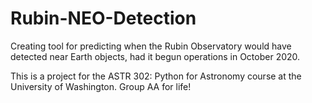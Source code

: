 # Rubin-NEO-Detection
Creating tool for predicting when the Rubin Observatory would have detected near Earth objects, had it begun operations in October 2020.

This is a project for the ASTR 302: Python for Astronomy course at the University of Washington.
Group AA for life!
